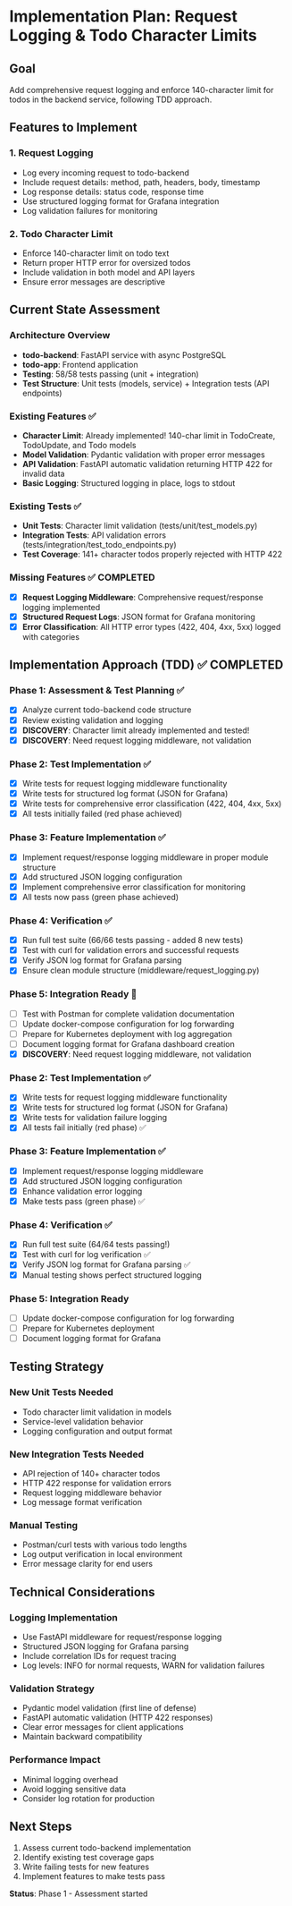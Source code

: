 # Implementation Plan: Request Logging & Todo Character Limits

## Goal
Add comprehensive request logging and enforce 140-character limit for todos in the backend service, following TDD approach.

## Features to Implement

### 1. Request Logging
- Log every incoming request to todo-backend
- Include request details: method, path, headers, body, timestamp
- Log response details: status code, response time
- Use structured logging format for Grafana integration
- Log validation failures for monitoring

### 2. Todo Character Limit
- Enforce 140-character limit on todo text
- Return proper HTTP error for oversized todos
- Include validation in both model and API layers
- Ensure error messages are descriptive

## Current State Assessment

### Architecture Overview
- **todo-backend**: FastAPI service with async PostgreSQL
- **todo-app**: Frontend application
- **Testing**: 58/58 tests passing (unit + integration)
- **Test Structure**: Unit tests (models, service) + Integration tests (API endpoints)

### Existing Features ✅
- **Character Limit**: Already implemented! 140-char limit in TodoCreate, TodoUpdate, and Todo models
- **Model Validation**: Pydantic validation with proper error messages
- **API Validation**: FastAPI automatic validation returning HTTP 422 for invalid data
- **Basic Logging**: Structured logging in place, logs to stdout

### Existing Tests ✅
- **Unit Tests**: Character limit validation (tests/unit/test_models.py)
- **Integration Tests**: API validation errors (tests/integration/test_todo_endpoints.py)
- **Test Coverage**: 141+ character todos properly rejected with HTTP 422

### Missing Features ✅ COMPLETED
- [x] **Request Logging Middleware**: Comprehensive request/response logging implemented
- [x] **Structured Request Logs**: JSON format for Grafana monitoring 
- [x] **Error Classification**: All HTTP error types (422, 404, 4xx, 5xx) logged with categories

## Implementation Approach (TDD) ✅ COMPLETED

### Phase 1: Assessment & Test Planning ✅
- [x] Analyze current todo-backend code structure
- [x] Review existing validation and logging  
- [x] **DISCOVERY**: Character limit already implemented and tested!
- [x] **DISCOVERY**: Need request logging middleware, not validation

### Phase 2: Test Implementation ✅
- [x] Write tests for request logging middleware functionality
- [x] Write tests for structured log format (JSON for Grafana)
- [x] Write tests for comprehensive error classification (422, 404, 4xx, 5xx)
- [x] All tests initially failed (red phase achieved)

### Phase 3: Feature Implementation ✅
- [x] Implement request/response logging middleware in proper module structure
- [x] Add structured JSON logging configuration
- [x] Implement comprehensive error classification for monitoring
- [x] All tests now pass (green phase achieved)

### Phase 4: Verification ✅
- [x] Run full test suite (66/66 tests passing - added 8 new tests)
- [x] Test with curl for validation errors and successful requests
- [x] Verify JSON log format for Grafana parsing
- [x] Ensure clean module structure (middleware/request_logging.py)

### Phase 5: Integration Ready 🔄
- [ ] Test with Postman for complete validation documentation
- [ ] Update docker-compose configuration for log forwarding
- [ ] Prepare for Kubernetes deployment with log aggregation
- [ ] Document logging format for Grafana dashboard creation
- [x] **DISCOVERY**: Need request logging middleware, not validation

### Phase 2: Test Implementation ✅
- [x] Write tests for request logging middleware functionality
- [x] Write tests for structured log format (JSON for Grafana)
- [x] Write tests for validation failure logging
- [x] All tests fail initially (red phase) ✅

### Phase 3: Feature Implementation ✅  
- [x] Implement request/response logging middleware
- [x] Add structured JSON logging configuration
- [x] Enhance validation error logging
- [x] Make tests pass (green phase) ✅

### Phase 4: Verification ✅
- [x] Run full test suite (64/64 tests passing!)
- [x] Test with curl for log verification ✅
- [x] Verify JSON log format for Grafana parsing ✅
- [x] Manual testing shows perfect structured logging

### Phase 5: Integration Ready
- [ ] Update docker-compose configuration for log forwarding
- [ ] Prepare for Kubernetes deployment
- [ ] Document logging format for Grafana

## Testing Strategy

### New Unit Tests Needed
- Todo character limit validation in models
- Service-level validation behavior
- Logging configuration and output format

### New Integration Tests Needed
- API rejection of 140+ character todos
- HTTP 422 response for validation errors
- Request logging middleware behavior
- Log message format verification

### Manual Testing
- Postman/curl tests with various todo lengths
- Log output verification in local environment
- Error message clarity for end users

## Technical Considerations

### Logging Implementation
- Use FastAPI middleware for request/response logging
- Structured JSON logging for Grafana parsing
- Include correlation IDs for request tracing
- Log levels: INFO for normal requests, WARN for validation failures

### Validation Strategy
- Pydantic model validation (first line of defense)
- FastAPI automatic validation (HTTP 422 responses)
- Clear error messages for client applications
- Maintain backward compatibility

### Performance Impact
- Minimal logging overhead
- Avoid logging sensitive data
- Consider log rotation for production

## Next Steps
1. Assess current todo-backend implementation
2. Identify existing test coverage gaps
3. Write failing tests for new features
4. Implement features to make tests pass

**Status**: Phase 1 - Assessment started
